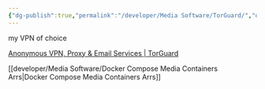 ```yaml
---
{"dg-publish":true,"permalink":"/developer/Media Software/TorGuard/","dgPassFrontmatter":true}
---
```


my VPN of choice

[Anonymous VPN, Proxy & Email Services | TorGuard](https://torguard.net/)

[[developer/Media Software/Docker Compose Media Containers Arrs\|Docker Compose Media Containers Arrs]]